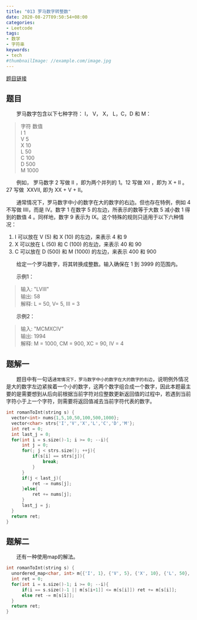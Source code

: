 ```yaml
---
title: "013 罗马数字转整数"
date: 2020-08-27T09:50:54+08:00
categories:
- Leetcode
tags:
- 数学
- 字符串
keywords:
- tech
#thumbnailImage: //example.com/image.jpg
---
```

[题目链接](https://leetcode-cn.com/problems/roman-to-integer/)
<!--more-->
## 题目
　　罗马数字包含以下七种字符： I， V， X， L，C，D 和 M：
> 字符          数值  
I             1  
V             5  
X             10  
L             50  
C             100  
D             500  
M             1000

　　例如， 罗马数字 2 写做 II ，即为两个并列的 1。12 写做 XII ，即为 X + II 。 27 写做  XXVII, 即为 XX + V + II。

　　通常情况下，罗马数字中小的数字在大的数字的右边。但也存在特例，例如 4 不写做 IIII，而是 IV。数字 1 在数字 5 的左边，所表示的数等于大数 5 减小数 1 得到的数值 4 。同样地，数字 9 表示为 IX。这个特殊的规则只适用于以下六种情况：
1. I 可以放在 V (5) 和 X (10) 的左边，来表示 4 和 9
2. X 可以放在 L (50) 和 C (100) 的左边，来表示 40 和 90
3. C 可以放在 D (500) 和 M (1000) 的左边，来表示 400 和 900

　　给定一个罗马数字，将其转换成整数。输入确保在 1 到 3999 的范围内。

　　示例1：
> 输入: "LVIII"  
输出: 58  
解释: L = 50, V= 5, III = 3

　　示例2：
> 输入: "MCMXCIV"  
输出: 1994  
解释: M = 1000, CM = 900, XC = 90, IV = 4

## 题解一
　　题目中有一句话`通常情况下，罗马数字中小的数字在大的数字的右边`，说明例外情况是大的数字左边紧挨着一个小的数字，这两个数字组合成一个数字，因此本题最主要的是需要想到从后向前根据当前字符对应整数更新返回值的过程中，若遇到当前字符小于上一个字符，则需要将返回值减去当前字符代表的数字。

```cpp
int romanToInt(string s) {
  vector<int> nums{1,5,10,50,100,500,1000};
  vector<char> strs{'I','V','X','L','C','D','M'};
  int ret = 0;
  int last_j = 0;
  for(int i = s.size()-1; i >= 0; --i){
      int j = 0;
      for(; j < strs.size(); ++j){
          if(s[i] == strs[j]){
              break;
          }
      }
      if(j < last_j){
          ret -= nums[j];
      }else{
          ret += nums[j];
      }
      last_j = j;
  }
  return ret;
}
```

## 题解二
　　还有一种使用map的解法。
```cpp
int romanToInt(string s) {
  unordered_map<char, int> m{{'I', 1}, {'V', 5}, {'X', 10}, {'L', 50}, {'C', 100}, {'D', 500}, {'M', 1000}};
  int ret = 0;
  for(int i = s.size()-1; i >= 0; --i){
      if(i == s.size()-1 || m[s[i+1]] <= m[s[i]]) ret += m[s[i]];
      else ret -= m[s[i]];
  }
  return ret;
}
```
